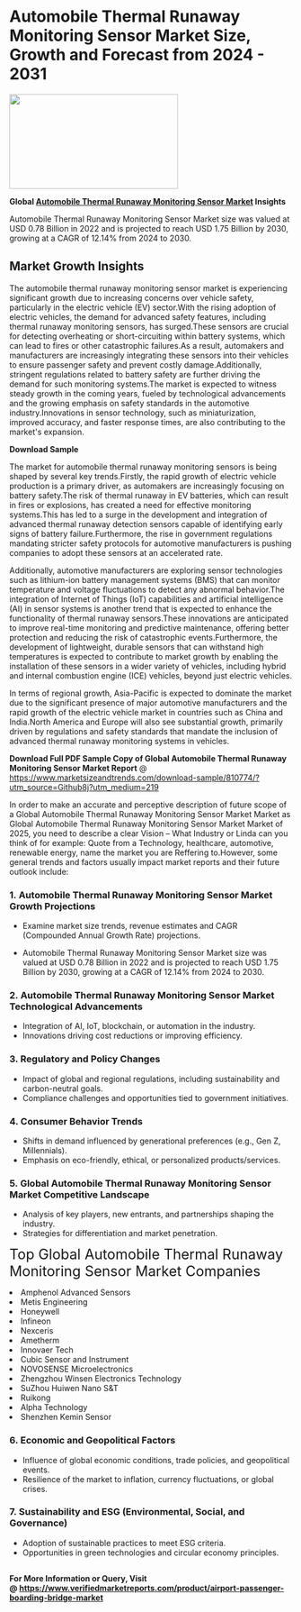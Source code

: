 <H1>Automobile Thermal Runaway Monitoring Sensor Market Size, Growth and Forecast from 2024 - 2031</H1><img class="aligncenter size-medium wp-image-584254" src="https://thirdeyenews.in/wp-content/uploads/2024/09/Global-Market-Research-300x168.jpeg" alt="" width="300" height="168" /><p><strong>Global&nbsp;<a href="https://www.marketsizeandtrends.com/download-sample/810774/?utm_source=Github8j?utm_medium=219">Automobile Thermal Runaway Monitoring Sensor Market</a> Insights</strong></p><p>Automobile Thermal Runaway Monitoring Sensor Market size was valued at USD 0.78 Billion in 2022 and is projected to reach USD 1.75 Billion by 2030, growing at a CAGR of 12.14% from 2024 to 2030.</p><p><h2>Market Growth Insights</h2> <p>The automobile thermal runaway monitoring sensor market is experiencing significant growth due to increasing concerns over vehicle safety, particularly in the electric vehicle (EV) sector.With the rising adoption of electric vehicles, the demand for advanced safety features, including thermal runaway monitoring sensors, has surged.These sensors are crucial for detecting overheating or short-circuiting within battery systems, which can lead to fires or other catastrophic failures.As a result, automakers and manufacturers are increasingly integrating these sensors into their vehicles to ensure passenger safety and prevent costly damage.Additionally, stringent regulations related to battery safety are further driving the demand for such monitoring systems.The market is expected to witness steady growth in the coming years, fueled by technological advancements and the growing emphasis on safety standards in the automotive industry.Innovations in sensor technology, such as miniaturization, improved accuracy, and faster response times, are also contributing to the market's expansion.</p> <p><strong>Download Sample</strong></p> <p>The market for automobile thermal runaway monitoring sensors is being shaped by several key trends.Firstly, the rapid growth of electric vehicle production is a primary driver, as automakers are increasingly focusing on battery safety.The risk of thermal runaway in EV batteries, which can result in fires or explosions, has created a need for effective monitoring systems.This has led to a surge in the development and integration of advanced thermal runaway detection sensors capable of identifying early signs of battery failure.Furthermore, the rise in government regulations mandating stricter safety protocols for automotive manufacturers is pushing companies to adopt these sensors at an accelerated rate.</p> <p>Additionally, automotive manufacturers are exploring sensor technologies such as lithium-ion battery management systems (BMS) that can monitor temperature and voltage fluctuations to detect any abnormal behavior.The integration of Internet of Things (IoT) capabilities and artificial intelligence (AI) in sensor systems is another trend that is expected to enhance the functionality of thermal runaway sensors.These innovations are anticipated to improve real-time monitoring and predictive maintenance, offering better protection and reducing the risk of catastrophic events.Furthermore, the development of lightweight, durable sensors that can withstand high temperatures is expected to contribute to market growth by enabling the installation of these sensors in a wider variety of vehicles, including hybrid and internal combustion engine (ICE) vehicles, beyond just electric vehicles.</p> <p>In terms of regional growth, Asia-Pacific is expected to dominate the market due to the significant presence of major automotive manufacturers and the rapid growth of the electric vehicle market in countries such as China and India.North America and Europe will also see substantial growth, primarily driven by regulations and safety standards that mandate the inclusion of advanced thermal runaway monitoring systems in vehicles.</p> <p><span class=""><strong>Download Full PDF Sample Copy of Global Automobile Thermal Runaway Monitoring Sensor Market Report</strong> @ <a href="https://www.marketsizeandtrends.com/download-sample/810774/?utm_source=Github8j?utm_medium=219" target="_blank">https://www.marketsizeandtrends.com/download-sample/810774/?utm_source=Github8j?utm_medium=219</a></span></p><p>In order to make an accurate and perceptive description of future scope of a Global&nbsp;Automobile Thermal Runaway Monitoring Sensor Market Market as Global&nbsp;Automobile Thermal Runaway Monitoring Sensor Market Market of 2025, you need to describe a clear Vision &ndash; What Industry or Linda can you think of for example: Quote from a Technology, healthcare, automotive, renewable energy, name the market you are Reffering to.However, some general trends and factors usually impact market reports and their future outlook include:</p><h3>1.&nbsp;<strong>Automobile Thermal Runaway Monitoring Sensor Market Growth Projections</strong></h3><ul><li>Examine market size trends, revenue estimates and CAGR (Compounded Annual Growth Rate) projections.</li><li><p>Automobile Thermal Runaway Monitoring Sensor Market size was valued at USD 0.78 Billion in 2022 and is projected to reach USD 1.75 Billion by 2030, growing at a CAGR of 12.14% from 2024 to 2030.</p></li></ul><h3>2.&nbsp;<strong>Automobile Thermal Runaway Monitoring Sensor Market Technological Advancements</strong></h3><ul><li>Integration of AI, IoT, blockchain, or automation in the industry.</li><li>Innovations driving cost reductions or improving efficiency.</li></ul><h3>3.&nbsp;<strong>Regulatory and Policy Changes</strong></h3><ul><li>Impact of global and regional regulations, including sustainability and carbon-neutral goals.</li><li>Compliance challenges and opportunities tied to government initiatives.</li></ul><h3>4.&nbsp;<strong>Consumer Behavior Trends</strong></h3><ul><li>Shifts in demand influenced by generational preferences (e.g., Gen Z, Millennials).</li><li>Emphasis on eco-friendly, ethical, or personalized products/services.</li></ul><h3>5.&nbsp;<strong>Global Automobile Thermal Runaway Monitoring Sensor Market Competitive Landscape</strong></h3><ul><li>Analysis of key players, new entrants, and partnerships shaping the industry.</li><li>Strategies for differentiation and market penetration.</li></ul><p data-pm-slice="1 1 []"><span style="color: inherit; font-family: inherit; font-size: 25px;">Top Global Automobile Thermal Runaway Monitoring Sensor Market Companies</span></p><div class="" data-test-id=""><p><li>Amphenol Advanced Sensors</li><li> Metis Engineering</li><li> Honeywell</li><li> Infineon</li><li> Nexceris</li><li> Ametherm</li><li> Innovaer Tech</li><li> Cubic Sensor and Instrument</li><li> NOVOSENSE Microelectronics</li><li> Zhengzhou Winsen Electronics Technology</li><li> SuZhou Huiwen Nano S&T</li><li> Ruikong</li><li> Alpha Technology</li><li> Shenzhen Kemin Sensor</li></p></div><h3>6.&nbsp;<strong>Economic and Geopolitical Factors</strong></h3><ul><li>Influence of global economic conditions, trade policies, and geopolitical events.</li><li>Resilience of the market to inflation, currency fluctuations, or global crises.</li></ul><h3>7.&nbsp;<strong>Sustainability and ESG (Environmental, Social, and Governance)</strong></h3><ul><li>Adoption of sustainable practices to meet ESG criteria.</li><li>Opportunities in green technologies and circular economy principles.</li></ul><h2><strong style="font-size: 14px;">For More Information or Query, Visit @&nbsp;</strong><a style="background-color: #ffffff; font-size: 14px;" href="https://www.marketsizeandtrends.com/report/automobile-thermal-runaway-monitoring-sensor-market/" target="_blank">https://www.verifiedmarketreports.com/product/airport-passenger-boarding-bridge-market</a></h2>